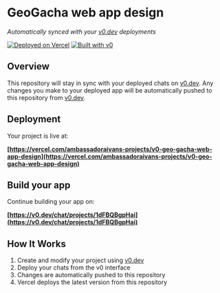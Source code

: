 # GeoGacha web app design

*Automatically synced with your [v0.dev](https://v0.dev) deployments*

[![Deployed on Vercel](https://img.shields.io/badge/Deployed%20on-Vercel-black?style=for-the-badge&logo=vercel)](https://vercel.com/ambassadoraivans-projects/v0-geo-gacha-web-app-design)
[![Built with v0](https://img.shields.io/badge/Built%20with-v0.dev-black?style=for-the-badge)](https://v0.dev/chat/projects/1dFBQBgpHai)

## Overview

This repository will stay in sync with your deployed chats on [v0.dev](https://v0.dev).
Any changes you make to your deployed app will be automatically pushed to this repository from [v0.dev](https://v0.dev).

## Deployment

Your project is live at:

**[https://vercel.com/ambassadoraivans-projects/v0-geo-gacha-web-app-design](https://vercel.com/ambassadoraivans-projects/v0-geo-gacha-web-app-design)**

## Build your app

Continue building your app on:

**[https://v0.dev/chat/projects/1dFBQBgpHai](https://v0.dev/chat/projects/1dFBQBgpHai)**

## How It Works

1. Create and modify your project using [v0.dev](https://v0.dev)
2. Deploy your chats from the v0 interface
3. Changes are automatically pushed to this repository
4. Vercel deploys the latest version from this repository